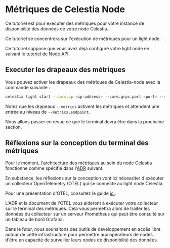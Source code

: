 # Métriques de Celestia Node

Ce tutoriel est pour exécuter des métriques pour votre instance de disponibilité des données de votre node Celestia.

Ce tutoriel se concentrera sur l'exécution de métriques pour un light node.

Ce tutoriel suppose que vous avez déjà configuré votre light node en suivant le [tutoriel de Node API](./node-tutorial.md).

## Executer les drapeaux des métriques

Vous pouvez activer les drapeaux des métriques de Celestia-node avec la commande suivante :

<!-- markdownlint-disable MD013 -->
```sh
celestia light start --core.ip <ip-address> --core.grpc.port <port> --metrics --metrics.endpoint <ip-address:port>
```
<!-- markdownlint-enable MD013 -->

Notez que les drapeaux `--metrics` activent les métriques et attendent une entrée au niveau de `--metrics.endpoint`.

Nous allons passer en revue ce que le terminal devra être dans la prochaine section.

## Réflexions sur la conception du terminal des métriques

Pour le moment, l'architecture des métriques au sein du node Celestia fonctionne comme spécifié dans l'[ADR](https://github.com/celestiaorg/celestia-node/blob/main/docs/adr/adr-010-incentivized-testnet-monitoring.md) suivant.

En substance, les réflexions sur la conception vont ici nécessiter d'exécuter un collecteur OpenTelemetry (OTEL) qui se connecte au light node Celestia.

Pour une présentation d'OTEL, consultez le guide [ici](https://opentelemetry.io/docs/collector/).

L'ADR et la document de l'OTEL vous aideront à exécuter votre collecteur sur le terminal des métriques. Cela vous permettra alors de traiter les données du collecteur sur un serveur Prometheus qui peut être consulté sur un tableau de bord Grafana.

Dans le futur, nous souhaitons des outils de développement en accès libre autour de cette infrastructure pour permettre aux opérateurs de nodes d'être en capacité de surveiller leurs nodes de disponibilité des données.
